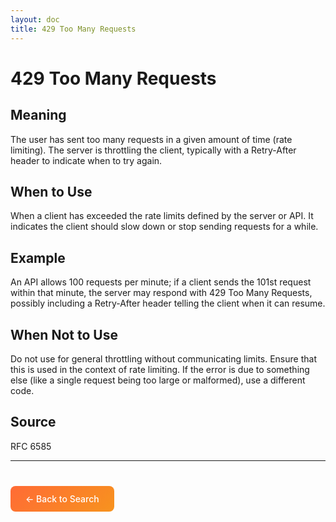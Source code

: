 ```yaml
---
layout: doc
title: 429 Too Many Requests
---
```


# 429 Too Many Requests

## Meaning

The user has sent too many requests in a given amount of time (rate limiting). The server is throttling the client, typically with a Retry-After header to indicate when to try again.

## When to Use

When a client has exceeded the rate limits defined by the server or API. It indicates the client should slow down or stop sending requests for a while.

## Example

An API allows 100 requests per minute; if a client sends the 101st request within that minute, the server may respond with 429 Too Many Requests, possibly including a Retry-After header telling the client when it can resume.

## When Not to Use

Do not use for general throttling without communicating limits. Ensure that this is used in the context of rate limiting. If the error is due to something else (like a single request being too large or malformed), use a different code.

## Source

RFC 6585

---

<div style="margin-top: 40px;">
  <a href="/" style="display: inline-block; padding: 12px 24px; background: linear-gradient(135deg, #ff6b35, #f7931e); color: white; text-decoration: none; border-radius: 8px; font-weight: 500;">← Back to Search</a>
</div>
